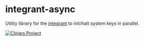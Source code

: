 # integrant-async

Utility library for the [integrant](https://github.com/weavejester/integrant) to init/halt system
keys in parallel.

[![Clojars Project](https://img.shields.io/clojars/v/com.github.strojure/integrant-async.svg)](https://clojars.org/com.github.strojure/integrant-async)